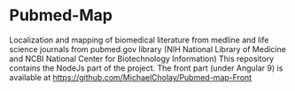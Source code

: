# Pubmed-Map

Localization and mapping of biomedical literature from medline and life science journals from pubmed.gov library (NIH National Library of Medicine and NCBI National Center for Biotechnology Information)
This repository contains the NodeJs part of the project. The front part (under Angular 9) is available at https://github.com/MichaelCholay/Pubmed-map-Front